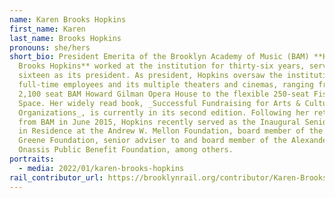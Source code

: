 ```yaml
---
name: Karen Brooks Hopkins
first_name: Karen
last_name: Brooks Hopkins
pronouns: she/hers
short_bio: President Emerita of the Brooklyn Academy of Music (BAM) **Karen
  Brooks Hopkins** worked at the institution for thirty-six years, serving
  sixteen as its president. As president, Hopkins oversaw the institution’s 230
  full-time employees and its multiple theaters and cinemas, ranging from the
  2,100 seat BAM Howard Gilman Opera House to the flexible 250-seat Fishman
  Space. Her widely read book, _Successful Fundraising for Arts & Cultural
  Organizations_, is currently in its second edition. Following her retirement
  from BAM in June 2015, Hopkins recently served as the Inaugural Senior Fellow
  in Residence at the Andrew W. Mellon Foundation, board member of the Jerome L.
  Greene Foundation, senior adviser to and board member of the Alexander S.
  Onassis Public Benefit Foundation, among others.
portraits:
  - media: 2022/01/karen-brooks-hopkins
rail_contributor_url: https://brooklynrail.org/contributor/Karen-Brooks-Hopkins
---
```

